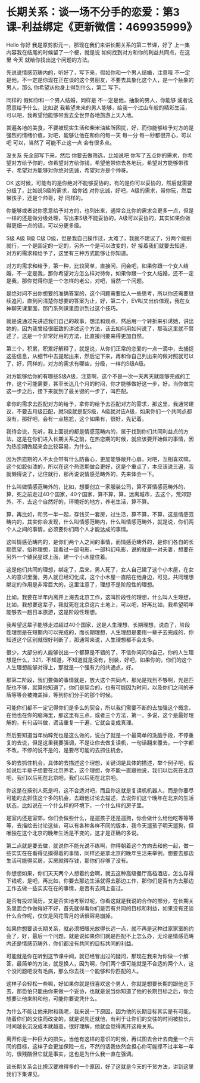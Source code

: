 # 长期关系：谈一场不分手的恋爱：第3课-利益绑定《更新微信：469935999》

Hello 你好 我是原剪影元一，那现在我们来讲长期关系的第二节课，好了 上一集内容我在结尾的时候留了一个梗，就是说 如何找到对方和你的利益共同点，在这里 今天 就给你找出这个问题的方法。

先说说情感范畴内的，听好了，写下来，假如你和一个男人结婚，注意哦 不一定是他，不一定是你现在正在谈的这个男朋友，不要去具象化这个人，是一个抽象的男人，那么 你希望从他身上得到什么，第二 写下。

同样的 假如你和一个男人结婚，同样是 不一定是他，抽象的男人，你能够 或者说 愿意给予什么，比如说 我希望未来的男人能够，给我一个过山车般的精彩生活，可以吧，我希望他能够带我去全世界各地旅游上天入地。

尝遍各地的美食，不要被现实生活和柴米油盐所困扰，好，而你能够给予对方的是强烈的情绪价值，对吧，能够让他在和你的每一天 每一分 每一秒都很开心，可以吧 可以，当然了 可能不止这一点 会有很多点。

没关系 先全部写下来，然后 你要去做筛选，比如说吧 你写了五点你的需求，你希望对方给予你的，你希望对方给你钱，希望他带你去各地玩，希望对方能够带孩子，希望对方能够对你绝对忠诚，希望对方是个帅哥。

OK 这时候，可能有的是你绝对不能够妥协的，有的是你可以妥协的，然后就需要分级了，比如说S级的需求，给你钱 对你忠诚，好吧，A级的需求，带你玩，然后带孩子，还是个帅哥，好 同样的。

你能够或者说你愿意给予对方的，也列出来，通常会比你的需求会更多一点，但是一样的还是做分级处理，写出来S级不能妥协的，A级可以妥协的，其实如果你做得更细一点的话，可以分更多级。

S级 A级 B级 C级 D级，但是我自己操作过，太难了，我就不建议了，分两个级别就行，一个是固定的一定的，另外一个是可以改变的，好 接着我们就要去知道，对方的需求和给予了，这里有三种方式能够让你知道。

对方的需求和给予，第一种，比较简单，直接问，问会吧，如果你跟一个女人结婚，不一定是我，那你希望对方怎么样对待你，如果你跟一个女人结婚，还不一定是我，那你觉得你是一个怎样的老公，对吧，当然一个问题。

是绝对问不出你想要的准确答案的，这个问题需要给人一些思考，所以你还需要继续追问，直到问清楚你想要的答案为止，好，第二个，EV叫又出价值观，我在女神聊天课里面，那门系列课里面讲到过这个技巧。

就是说通过先讲述我们自己的故事，想法和观点，然后用一个转折来引诱她，讲出她的，因为我曾经很细致的讲过这个方法，该去如何用如何说了，那我这里就不赘述了，这是一个非常好用的方法，比直接问要来得更加自然。

第三个，积累，积累好解释了，就是说，从你们正常的恋爱的一点一滴中，去捕捉这些信息，从细节中去提起出来，然后记下来，再和你自己列出来的做对照就可以了，好，同样的，对方的需求有哪些，分级，一样的S级A级。

对方能够给你的有哪些S级A级，注意啊，这个不是一次一天两天就能够完成的工作，这个可能需要，甚至长达几个月的时间，你才能够做好这一步，好，当你做完这一步之后，接下来就到了最关键的一步了，叫匹配。

拿你的需求去匹配对方的给予，拿你的给予去匹配对方的需求，那这里，我通常建议，不要去月级匹配，就S级就是配S级，A级就对应A级，如果你们一个共同点都没有，那好吧，会有一点尴尬，这个如果有，很好，先记着。

我待会说，先听，我上面说的都是情感范畴内的，属于找到你们共同利益点的方法，这是在你们进入长期关系之前，在热恋期的时候，就应该要开始做的事情，因为热恋期做起来会比较容易，为什么。

因为热恋期的人不太会带有什么防备心，更加能够敞开心扉，对吧，互相喜欢嘛，这个如胶似漆的，所以在这个热恋期做会更好，这是个重点了，本应该说三遍，我就懒得说了，记住就行，那再说说情感范畴外的，先来体会一下。

什么叫做情感范畴外的，比如，想要创立一家服装公司，算不算情感范畴外的，算，死之前走过40个国家，40个国家，算不算，算，远离城市，去这个，荒郊野外，不，去这个自然好的，环境好的地方，养老生活，算不算。

算，再比如，和另一半一起，存钱买一套房，过生活，算不算，不算，这是情感范畴内的，其实你会发现，什么叫情感范畴内，什么叫情感范畴外，就是说，你们两个人之间的事情，必须要你们两个人才能达成的事情。

这叫情感范畴内的，是你们两个人之间的事情，而情感范畴外的，是你们各自的长期愿望，俗称理想，我看过一部电影，一部科幻电影，说的就是一对夫妻，想要在另外一个殖民星球上面，建一个小木屋住着。

这是他们共同的理想，绑定了，后来，男人死了，女人自己建了这个小木屋，在女人的意识里面，男人就已经幻化成，这个小木屋一直陪在他身边，可见，共同理想绑定的作用是非常巨大的，这里注意了，理想不是阶段性的理想。

比如，我要在半年内离开上海去北京工作，这叫阶段性的理想，什么叫人生理想，比如，我想要这辈子，我就死在北京这片土地上，可以吧，好再比如，我希望明年能够去一趟日本旅游，这是阶段性理想。

我希望这辈子能够走过超过40个国家，这是人生理想，长期理想，说白了，阶段性理想是在短期内可以完成的，而长期理想，人生理想是要用一辈子去完成的，你知道这个区别就很好判断了，那通常来说，人生理想都不会太多。

很少，大部分的人能够说出一个都算是不错的了，不信你问问你自己，你的人生理想是什么，321，不知道，不知道就是没有，别装，好吧，如果你的，你们的这个人生理想能够对得上，那就是一个强有力的共通点，好。

那第二阶段，我们要做的事情就是，放大这个共同点，那光是找到不够啊，光是匹配也不够，就算他知道了，你们是契合的，也有可能因为时间，以及你们之间的矛盾等等会被掩盖掉，等到你们分手的那个时候。

可能你们都不一定记得你们是多么的契合，所以我们需要不断的去加强这个概念，在他也在你的脑海里，那这里有三点，或者三个方法，第一，多说，这个是最好理解的，有句话叫做，谎话重复一千遍，它就会变成真理。

然后要知道当年纳粹党也是这么做的，说白了就是一个最简单的洗脑手段，不停重复的去说，但是这里我要强调，不是让你去做复读机，一句话翻来覆去，一个字都不改，不停的说不是的，是要尽可能的去抓住机会。

多的去抓住机会，具体的去描述这个理想，关键词是具体的描述，举个例子吧，假如说后半辈子想要在北京养老，这个理想，你不能一直跟他说，我们以后死在北京吧，我们以后死在北京吧，我们以后死在北京吧。

你这是在揍别人死是吗，这不合适对吧，而且你这就是复读机机器人，而是你要尽可能的去抓住这个多的机会，去跟他讨论去描述，去说你们这个晚年在北京的生活状态，比如说在一个什么样的环境下，一个什么样的房子里。

是室内还是室郊，你们会做些什么，是遛孩子还是遛狗，你会做什么给他吃等等等等，去描绘去讨论这些，可以有各种各样不同的版本，我今天遛孩子明天遛狗，但唯独在这个北京的晚年生活是不变的，这才是正确的多说。

第二点就是要去做，就说你不能光说不练啊，你得朝着这个方向去和他一起，做一些实实在在看得见摸得着的事情，同样还是拿北京的晚年生活来举例，想要去那边生活可能得买房，买房就得存钱，那你们存够了没有。

你想想如果，你们天天两个人想着约会啊，就去这种高级餐厅高档酒店，怎么存得下钱呢，是吧，再比如，你要去那边生活就得去那边工作，那你们是否有为去那边工作去做一些实实在在的事情，是否有去网上查过。

是否有投过简历，又是否实地考察过呢，你看这就是我说的合作的部分，在长期关系里面合作做得好不好，首先就得看你们是否有共同的目标和利益，如果没有还谈什么合作呢，仅仅是风花雪月的话很容易崩掉。

如果你想要谈长期关系，就必须把眼光放得长远一点，就不再是这种过家家室的约会了，好，最后一个问题，就是说如果你们就是匹配不上怎么办，无论是情感范畴内还是情感范畴外，你们都没有共同的目标共同的利益。

可能就是你在听到这节课中间，就已经冒出过的疑问，那现在我来为你做一个解答，最简单的方法，就是换人，因为啊，你们两个很可能就是不合适的两个人，这个没问题吧没有毛病，那么你去找一个能够和你匹配的人。

这样子会轻松一些嘛，好如果你就是很喜欢这个男人，你就是想要长期的跟他走下去，那恐怕只能由你来做一个妥协，也就是说当你知道了他的长期目标之后，你会想要让他来附和他，可能你要说凭什么。

为什么不能让他来附和我呢，我来说一下原因，因为他的长期目标其实是有可能，随着你们的交往而改变的，就是说先迁就他，有利于让你们的交往的时间被拉长，时间越长沉没成本就越高，很好理解，他就会觉得离开这段关系。

离开你是一种巨大的损失，当他有这样的意识的时候，再试图去合计去商量一个共同的目标，这样子会更加保险一点，不然的话我依然会担心你可能撑不过半年一年的，很残酷但它就是事实，这也是为什么我一直在强调。

谈长期关系会比撩汉要难得多的一个原因，好了这就是今天的干货方法，讲到这里我们下集课见。